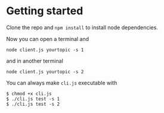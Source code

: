 
# Getting started


Clone the repo and `npm install` to install node dependencies.

Now you can open a terminal and 

```
node client.js yourtopic -s 1
```

and in another terminal

```
node client.js yourtopic -s 2
```

You can always make `cli.js` executable with 
```
$ chmod +x cli.js
$ ./cli.js test -s 1
$ ./cli.js test -s 2
```
